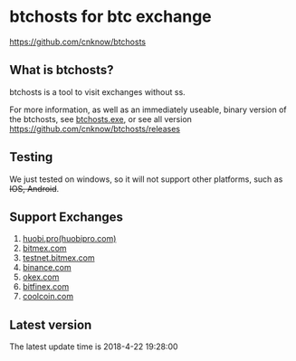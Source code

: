 btchosts for btc exchange
=====================================

https://github.com/cnknow/btchosts

What is btchosts?
----------------

btchosts is a tool to visit exchanges without ss.

For more information, as well as an immediately useable, binary version of
the btchosts, see <a href="https://github.com/cnknow/btchosts/releases/download/v0.4/btchosts.exe">btchosts.exe</a>, or see all version
https://github.com/cnknow/btchosts/releases

Testing
-------

We just tested on windows, so it will not support other platforms, such as <s>IOS, Android</s>.

Support Exchanges
-------

1. <a href="https://www.huobipro.com/zh-cn/" target="_blank" >huobi.pro(huobipro.com)</a>
2. <a href="https://bitmex.com" target="_blank" >bitmex.com</a>
3. <a href="https://testnet.bitmex.com" target="_blank" >testnet.bitmex.com</a>
4. <a href="https://www.binance.com/tradeDetail.html" target="_blank" >binance.com</a>
5. <a href="https://okex.com" target="_blank" >okex.com</a>
6. <a href="https://bitfinex.com" target="_blank" >bitfinex.com</a>
6. <a href="https://www.coolcoin.com/?lang=zh_CN" target="_blank" >coolcoin.com</a>


Latest version
-------
The latest update time is 2018-4-22 19:28:00